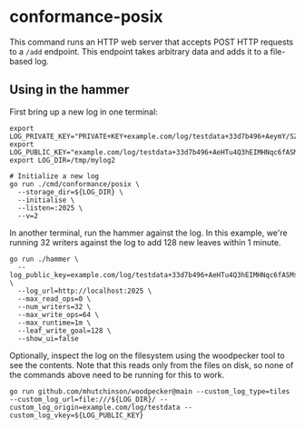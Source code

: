 # conformance-posix

This command runs an HTTP web server that accepts POST HTTP requests to a `/add` endpoint.
This endpoint takes arbitrary data and adds it to a file-based log.

## Using in the hammer

First bring up a new log in one terminal:
```shell
export LOG_PRIVATE_KEY="PRIVATE+KEY+example.com/log/testdata+33d7b496+AeymY/SZAX0jZcJ8enZ5FY1Dz+wTML2yWSkK+9DSF3eg"
export LOG_PUBLIC_KEY="example.com/log/testdata+33d7b496+AeHTu4Q3hEIMHNqc6fASMsq3rKNx280NI+oO5xCFkkSx"
export LOG_DIR=/tmp/mylog2

# Initialize a new log
go run ./cmd/conformance/posix \
  --storage_dir=${LOG_DIR} \
  --initialise \
  --listen=:2025 \
  --v=2
```

In another terminal, run the hammer against the log.
In this example, we're running 32 writers against the log to add 128 new leaves within 1 minute.

```shell
go run ./hammer \
  --log_public_key=example.com/log/testdata+33d7b496+AeHTu4Q3hEIMHNqc6fASMsq3rKNx280NI+oO5xCFkkSx \
  --log_url=http://localhost:2025 \
  --max_read_ops=0 \
  --num_writers=32 \
  --max_write_ops=64 \
  --max_runtime=1m \
  --leaf_write_goal=128 \
  --show_ui=false
```

Optionally, inspect the log on the filesystem using the woodpecker tool to see the contents.
Note that this reads only from the files on disk, so none of the commands above need to be running for this to work.

```shell
go run github.com/mhutchinson/woodpecker@main --custom_log_type=tiles --custom_log_url=file:///${LOG_DIR}/ --custom_log_origin=example.com/log/testdata --custom_log_vkey=${LOG_PUBLIC_KEY}
```

